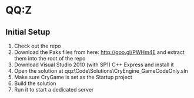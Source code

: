 QQ:Z
====

## Initial Setup

1. Check out the repo
2. Download the Paks files from here: http://goo.gl/PWHm4E and extract them into the root of the repo
3. Download Visual Studio 2010 (with SP1) C++ Express and install it
4. Open the solution at qqz\Code\Solutions\CryEngine_GameCodeOnly.sln
6. Make sure CryGame is set as the Startup project
7. Build the solution
8. Run it to start a dedicated server
